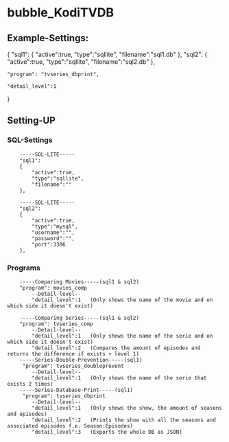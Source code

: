# bubble_KodiTVDB

## Example-Settings:

{
    "sql1":
    {
        "active":true,
        "type":"sqllite",
        "filename":"sql1.db"
    },
    "sql2":
    {
        "active":true,
        "type":"sqllite",
        "filename":"sql2.db"
    },

    "program": "tvseries_dbprint",

    "detail_level":1
}

## Setting-UP

### SQL-Settings

        -----SQL-LITE-----
        "sql1":
        {
            "active":true,
            "type":"sqllite",
            "filename":""
        },

        -----SQL-LITE-----
        "sql2":
        {   
            "active":true,
            "type":"mysql",
            "username":"",
            "password":"",
            "port":3306
        },
    

### Programs

        -----Comparing Movies-----(sql1 & sql2)
        "program": movies_comp
            --Detail-level--
            "detail_level":1   (Only shows the name of the movie and on which side it doesn't exist)

        -----Comparing Series-----(sql1 & sql2)
        "program": tvseries_comp
            --Detail-level--
            "detail_level":1   (Only shows the name of the serie and on which side it doesn't exist)
            "detail_level":2   (Compares the amount of episodes and returns the difference if exists + level 1)
        -----Series-Double-Prevention-----(sql1)
         "program": tvseries_doubleprevent
            --Detail-level--
            "detail_level":1   (Only shows the name of the serie that exists 2 times)
        -----Series-Database-Print-----(sql1)
         "program": tvseries_dbprint
            --Detail-level--
            "detail_level":1   (Only shows the show, the amount of seasons and episodes)
	        "detail_level":2   (Prints the show with all the seasons and associated episodes f.e. Season:Episodes)
	        "detail_level":3   (Exports the whole DB as JSON)